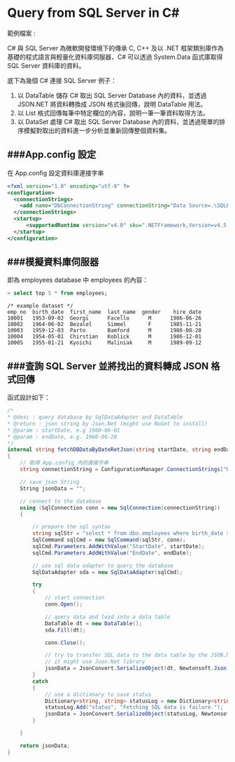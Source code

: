 # Query from SQL Server in C#

<script type="text/javascript" src="../js/general.js"></script>

範例檔案 : 

C# 與 SQL Server 為微軟開發環境下的傳承 C, C++ 及以 .NET 框架類別庫作為基礎的程式語言與輕量化資料庫伺服器，C# 可以透過 System.Data 函式庫取得 SQL Server 資料庫的資料。

底下為幾個 C# 連接 SQL Server 例子：
1. 以 DataTable 儲存 C# 取出 SQL Server Database 內的資料，並透過 JSON.NET 將資料轉換成 JSON 格式後回傳，說明 DataTable 用法。
2. 以 List 格式回傳每筆中特定欄位的內容，說明一筆一筆資料取得方法。
3. 以 DataSet 處理 C# 取出 SQL Server Database 內的資料，並透過簡單的排序模擬對取出的資料進一步分析並重新回傳整個資料集。

###App.config 設定
---

在 App.config 設定資料庫連接字串

```XML
<?xml version="1.0" encoding="utf-8" ?>
<configuration>
  <connectionStrings>
    <add name="DbConnectionString" connectionString="Data Source=.\SQLEXPRESS;Initial Catalog=employees;User ID=ExampleUser;Password=ExampleUser" providerName="System.Data.SqlClient" />
  </connectionStrings>
  <startup> 
      <supportedRuntime version="v4.0" sku=".NETFramework,Version=v4.5.2" />
  </startup>
</configuration>
```

###模擬資料庫伺服器
---

即為 employees database 中 employees 的內容：

```SQL
> select top 5 * from employees;
```

```text
/* example dataset */
emp_no  birth_date  first_name  last_name  gender    hire_date
10001   1953-09-02  Georgi      Facello      M      1986-06-26
10002   1964-06-02  Bezalel     Simmel       F      1985-11-21
10003   1959-12-03  Parto       Bamford      M      1986-08-28
10004   1954-05-01  Chirstian   Koblick      M      1986-12-01
10005   1955-01-21  Kyoichi     Maliniak     M      1989-09-12
```

###查詢 SQL Server 並將找出的資料轉成 JSON 格式回傳
---

函式設計如下：

```C#
/*
* @desc : query database by SqlDataAdapter and DataTable
* @return : json string by Json.Net (might use NuGet to install)
* @param : startDate, e.g 1960-06-01
* @param : endDate, e.g. 1960-06-20
*/
internal string fetchDBDataByDateRetJson(string startDate, string endDate)
{
    // 取得 App.config 內的連接字串
    string connectionString = ConfigurationManager.ConnectionStrings["DbConnectionString"].ConnectionString;

    // save json String
    String jsonData = "";

    // connect to the database
    using (SqlConnection conn = new SqlConnection(connectionString))
    {

        // prepare the sql syntax
        string sqlStr = "select * from dbo.employees where birth_date >= @StartDate and birth_date <= @EndDate;";
        SqlCommand sqlCmd = new SqlCommand(sqlStr, conn);
        sqlCmd.Parameters.AddWithValue("StartDate", startDate);
        sqlCmd.Parameters.AddWithValue("EndDate", endDate);

        // use sql data adapter to query the database
        SqlDataAdapter sda = new SqlDataAdapter(sqlCmd);

        try
        {
            // start connection
            conn.Open();

            // query data and load into a data table
            DataTable dt = new DataTable();
            sda.Fill(dt);

            conn.Close();

            // try to transfer SQL data to the data table by the JSON.NET
            // it might use Json.Net library
            jsonData = JsonConvert.SerializeObject(dt, Newtonsoft.Json.Formatting.Indented);
        }
        catch
        {
            // use a dictionary to save status
            Dictionary<string, string> statusLog = new Dictionary<string, string>();
            statusLog.Add("status", "Fetching SQL data is failure.");
            jsonData = JsonConvert.SerializeObject(statusLog, Newtonsoft.Json.Formatting.Indented);
        }

    }

    return jsonData;
}
```


















